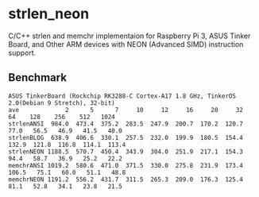 # strlen_neon
C/C++ strlen and memchr implementaion for Raspberry Pi 3, ASUS Tinker Board, and Other ARM devices with NEON (Advanced SIMD) instruction support.

## Benchmark
```
ASUS TinkerBoard (Rockchip RK3288-C Cortex-A17 1.8 GHz, TinkerOS 2.0(Debian 9 Stretch), 32-bit)
ave             2      5      7     10     12     16     20     32     64    128    256    512   1024
strlenANSI  984.0  473.4  375.2  283.5  247.9  200.7  170.2  120.7   77.0   56.5   46.9   41.5   40.0
strlenBLOG  638.9  406.6  330.1  257.5  232.0  199.9  180.5  154.4  132.9  121.8  116.8  114.1  113.4
strlenNEON 1188.5  570.7  450.4  343.9  304.0  251.9  217.1  154.3   94.4   58.7   36.9   25.2   22.2
memchrANSI 1019.2  580.6  471.0  371.5  330.0  275.8  231.9  173.4  106.5   75.1   60.0   51.1   48.8
memchrNEON 1191.2  556.2  431.7  311.5  265.3  209.0  176.3  125.4   81.1   52.8   34.1   23.8   21.5
```

